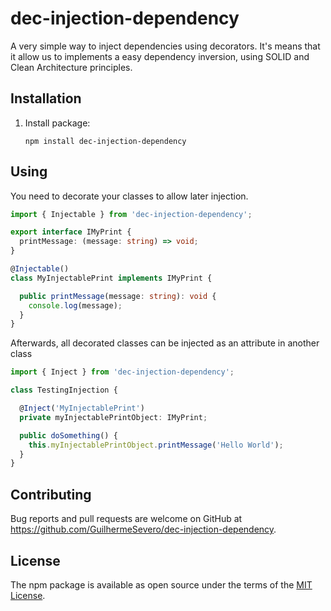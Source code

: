 # dec-injection-dependency

A very simple way to inject dependencies using decorators. It's means that it allow us to implements a easy dependency inversion, using SOLID and Clean Architecture principles.

## Installation
1. Install package:
    ```
    npm install dec-injection-dependency
    ```

## Using
You need to decorate your classes to allow later injection.
```ts
import { Injectable } from 'dec-injection-dependency';

export interface IMyPrint {
  printMessage: (message: string) => void;
}

@Injectable()
class MyInjectablePrint implements IMyPrint {

  public printMessage(message: string): void {
    console.log(message);
  }
}
```

Afterwards, all decorated classes can be injected as an attribute in another class
```ts
import { Inject } from 'dec-injection-dependency';

class TestingInjection {

  @Inject('MyInjectablePrint')
  private myInjectablePrintObject: IMyPrint;

  public doSomething() {
    this.myInjectablePrintObject.printMessage('Hello World');
  }
}
```

## Contributing

Bug reports and pull requests are welcome on GitHub at https://github.com/GuilhermeSevero/dec-injection-dependency.


## License

The npm package is available as open source under the terms of the [MIT License](http://opensource.org/licenses/MIT).
